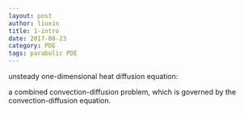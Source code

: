 ```yaml
---
layout: post
author: liuxin
title: 1-intro
date: 2017-08-23
category: PDE
tags: parabolic PDE
---
```


unsteady one-dimensional heat diffusion equation: 

a combined convection-diffusion problem, which is governed by the convection-diffusion equation. 
